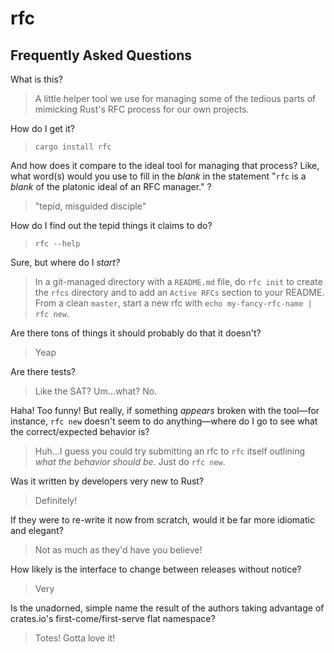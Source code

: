 rfc
===

Frequently Asked Questions
--------------------------
What is this?
> A little helper tool we use for managing some of the tedious parts of mimicking Rust's RFC process for our own projects.

How do I get it?
> `cargo install rfc`

And how does it compare to the ideal tool for managing that process? Like, what word(s) would you use to fill in the _blank_ in the statement "`rfc` is a _blank_ of the platonic ideal of an RFC manager." ?
> "tepid, misguided disciple"

How do I find out the tepid things it claims to do?
> `rfc --help`

Sure, but where do I _start?_
> In a git-managed directory with a `README.md` file, do `rfc init` to create the `rfcs` directory and to add an `Active RFCs` section to your README. From a clean `master`, start a new rfc with `echo my-fancy-rfc-name | rfc new`.

Are there tons of things it should probably do that it doesn't?
> Yeap

Are there tests?
> Like the SAT? Um...what? No.

Haha! Too funny! But really, if something _appears_ broken with the tool—for instance, `rfc new` doesn't seem to do anything—where do I go to see what the correct/expected behavior is?
> Huh...I guess you could try submitting an rfc to `rfc` itself outlining _what the behavior should be_. Just do `rfc new`.

Was it written by developers very new to Rust?
> Definitely!

If they were to re-write it now from scratch, would it be far more idiomatic and elegant?
> Not as much as they'd have you believe!

How likely is the interface to change between releases without notice?
> Very

Is the unadorned, simple name the result of the authors taking advantage of crates.io's first-come/first-serve flat namespace?
> Totes! Gotta love it!
